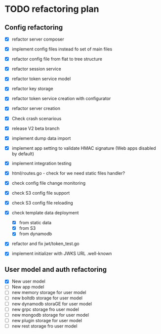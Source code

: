 # TODO refactoring plan

## Config refactoring

- [x] refactor server composer
- [x] implement config files instead fo set of main files
- [x] refactor config file from flat to tree structure
- [x] refactor session service
- [x] refactor token service model
- [x] refactor key storage
- [x] refactor token service creation with configurator
- [x] refactor server creation
- [x] Check crash scenarious
- [x] release V2 beta branch
- [x] implement dump data import
- [x] implement app setting to validate HMAC signature (Web apps disabled by default)
- [x] implement integration testing
- [x] html/routes.go - check for we need static files handler?
- [x] check config file change monitoring
- [x] check S3 config file support
- [x] check S3 config file reloading
- [x] check template data deployment
  - [x] from static data
  - [x] from S3
  - [x] from dynamodb
- [x] refactor and fix jwt/token_test.go
- [x] implement initializer with JWKS URL .well-known


## User model and auth refactoring
- [x] New user model
- [ ] New app model
- [ ] new memory storage for user model
- [ ] new boltdb storage for user model
- [ ] new dynamodb storaGE for user model
- [ ] new grpc storage fro user model
- [ ] new mongodb storage for user model
- [ ] new plugin storage for user model
- [ ] new rest storage fro user model